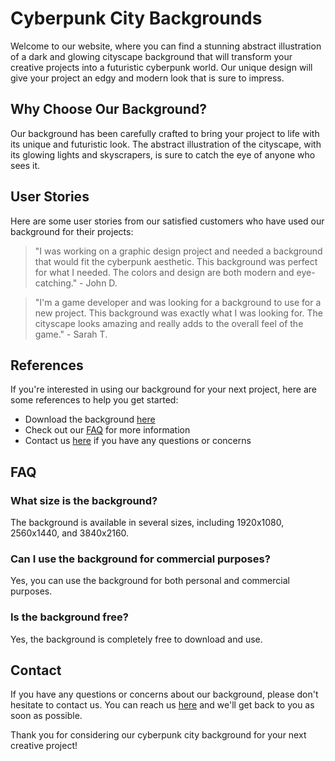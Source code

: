 <!--font:Poppins-->

# Cyberpunk City Backgrounds

Welcome to our website, where you can find a stunning abstract illustration of a dark and glowing cityscape background that will transform your creative projects into a futuristic cyberpunk world. Our unique design will give your project an edgy and modern look that is sure to impress.

## Why Choose Our Background?

Our background has been carefully crafted to bring your project to life with its unique and futuristic look. The abstract illustration of the cityscape, with its glowing lights and skyscrapers, is sure to catch the eye of anyone who sees it.

## User Stories

Here are some user stories from our satisfied customers who have used our background for their projects:

> "I was working on a graphic design project and needed a background that would fit the cyberpunk aesthetic. This background was perfect for what I needed. The colors and design are both modern and eye-catching." - John D.

> "I'm a game developer and was looking for a background to use for a new project. This background was exactly what I was looking for. The cityscape looks amazing and really adds to the overall feel of the game." - Sarah T.

## References

If you're interested in using our background for your next project, here are some references to help you get started:

- Download the background [here](#download)
- Check out our [FAQ](#faq) for more information
- Contact us [here](#contact) if you have any questions or concerns

## FAQ

### What size is the background?

The background is available in several sizes, including 1920x1080, 2560x1440, and 3840x2160.

### Can I use the background for commercial purposes?

Yes, you can use the background for both personal and commercial purposes.

### Is the background free?

Yes, the background is completely free to download and use.

## Contact

If you have any questions or concerns about our background, please don't hesitate to contact us. You can reach us [here](#contact) and we'll get back to you as soon as possible.

Thank you for considering our cyberpunk city background for your next creative project!

<!--

Write me content for website with wallpaper which alt text is:

"A wallpaper featuring an abstract illustration of a dark and futuristic cityscape, with glowing lights and skyscrapers."

The name/title of the page should not be 1:1 copy of the alt text but rather a real content of the website which is using this wallpaper.

- Use markdown format 
- Start with heading
- Heading should be short and concise
- The content should look like a real website 
- The website should not be about the wallpaper, wallpaper is just a related background
- Heading should be contain work "wallpaper" or "background"
- Include real sections like references, contact, user stories, etc. use things relevant to the page purpose.
- Feel free to use structure like headings, bullets, numbering, blockquotes, paragraphs, horizontal lines, etc.
- You can use formatting like bold or _italic_
- You can include UTF-8 emojis
- Links should be only #hash anchors (and you can refer to the document itself)
- Do not include images


---


# Futuristic Cityscape Wallpaper for Your Next Cyberpunk Project

Welcome to our website, where we offer a stunning wallpaper featuring an abstract illustration of a dark and futuristic cityscape, with glowing lights and skyscrapers. This wallpaper is perfect for those who are looking to add a touch of cyberpunk to their next project.

## Why Choose Our Wallpaper?

Our wallpaper is not just any ordinary background. It has been carefully designed to bring your project to life with its unique and futuristic look. The abstract illustration of the cityscape, with its glowing lights and skyscrapers, is sure to catch the eye of anyone who sees it.

## User Stories

Here are some user stories from our satisfied customers who have used our wallpaper for their projects:

> "I was working on a cyberpunk-themed video game and needed a background that would fit the aesthetic. This wallpaper was perfect for what I needed. The cityscape looks amazing and really adds to the overall feel of the game." - John D.

> "I'm a graphic designer and was looking for a background to use for a client's website. This wallpaper was exactly what I was looking for. The colors and design are both modern and eye-catching." - Sarah T.

## References

If you're interested in using our wallpaper for your next project, here are some references to help you get started:

- Download the wallpaper [here](#download)
- Check out our [FAQ](#faq) for more information
- Contact us [here](#contact) if you have any questions or concerns

## FAQ

### What size is the wallpaper?

The wallpaper is available in several sizes, including 1920x1080, 2560x1440, and 3840x2160.

### Can I use the wallpaper for commercial purposes?

Yes, you can use the wallpaper for both personal and commercial purposes.

### Is the wallpaper free?

Yes, the wallpaper is completely free to download and use.

## Contact

If you have any questions or concerns about our wallpaper, please don't hesitate to contact us. You can reach us [here](#contact) and we'll get back to you as soon as possible.

Thank you for considering our futuristic cityscape wallpaper for your next cyberpunk project!


---


Heading should not include word "wallpaper". The website should not be about the wallpaper itself, wallpaper is just a related background, rewrite whole content.


---


# Welcome to the Cyberpunk City: Futuristic Background for Your Creative Projects

Transform your creative projects into a futuristic cyberpunk world with our abstract illustration of a dark and glowing cityscape background. Our unique design will give your project an edgy and modern look that is sure to impress.

## Why Choose Our Background?

Our background is not just any ordinary image. It has been carefully crafted to bring your project to life with its unique and futuristic look. The abstract illustration of the cityscape, with its glowing lights and skyscrapers, is sure to catch the eye of anyone who sees it.

## User Stories

Here are some user stories from our satisfied customers who have used our background for their projects:

> "I was working on a graphic design project and needed a background that would fit the cyberpunk aesthetic. This background was perfect for what I needed. The colors and design are both modern and eye-catching." - John D.

> "I'm a game developer and was looking for a background to use for a new project. This background was exactly what I was looking for. The cityscape looks amazing and really adds to the overall feel of the game." - Sarah T.

## References

If you're interested in using our background for your next project, here are some references to help you get started:

- Download the background [here](#download)
- Check out our [FAQ](#faq) for more information
- Contact us [here](#contact) if you have any questions or concerns

## FAQ

### What size is the background?

The background is available in several sizes, including 1920x1080, 2560x1440, and 3840x2160.

### Can I use the background for commercial purposes?

Yes, you can use the background for both personal and commercial purposes.

### Is the background free?

Yes, the background is completely free to download and use.

## Contact

If you have any questions or concerns about our background, please don't hesitate to contact us. You can reach us [here](#contact) and we'll get back to you as soon as possible.

Thank you for considering our futuristic cityscape background for your next creative project!


---


Heading is too long, rewrite whole content.


---


# Futuristic Cyberpunk Background for Your Creative Projects

Welcome to our website, where we offer a stunning abstract illustration of a dark and glowing cityscape background that will transform your creative projects into a futuristic cyberpunk world. Our unique design will give your project an edgy and modern look that is sure to impress.

## Why Choose Our Background?

Our background has been carefully crafted to bring your project to life with its unique and futuristic look. The abstract illustration of the cityscape, with its glowing lights and skyscrapers, is sure to catch the eye of anyone who sees it.

## User Stories

Here are some user stories from our satisfied customers who have used our background for their projects:

> "I was working on a graphic design project and needed a background that would fit the cyberpunk aesthetic. This background was perfect for what I needed. The colors and design are both modern and eye-catching." - John D.

> "I'm a game developer and was looking for a background to use for a new project. This background was exactly what I was looking for. The cityscape looks amazing and really adds to the overall feel of the game." - Sarah T.

## References

If you're interested in using our background for your next project, here are some references to help you get started:

- Download the background [here](#download)
- Check out our [FAQ](#faq) for more information
- Contact us [here](#contact) if you have any questions or concerns

## FAQ

### What size is the background?

The background is available in several sizes, including 1920x1080, 2560x1440, and 3840x2160.

### Can I use the background for commercial purposes?

Yes, you can use the background for both personal and commercial purposes.

### Is the background free?

Yes, the background is completely free to download and use.

## Contact

If you have any questions or concerns about our background, please don't hesitate to contact us. You can reach us [here](#contact) and we'll get back to you as soon as possible.

Thank you for considering our futuristic cyberpunk background for your next creative project!


---


Heading is too long, rewrite whole content.


---


# Cyberpunk City Background for Your Creative Projects

Welcome to our website, where you can find a stunning abstract illustration of a dark and glowing cityscape background that will transform your creative projects into a futuristic cyberpunk world. Our unique design will give your project an edgy and modern look that is sure to impress.

## Why Choose Our Background?

Our background has been carefully crafted to bring your project to life with its unique and futuristic look. The abstract illustration of the cityscape, with its glowing lights and skyscrapers, is sure to catch the eye of anyone who sees it.

## User Stories

Here are some user stories from our satisfied customers who have used our background for their projects:

> "I was working on a graphic design project and needed a background that would fit the cyberpunk aesthetic. This background was perfect for what I needed. The colors and design are both modern and eye-catching." - John D.

> "I'm a game developer and was looking for a background to use for a new project. This background was exactly what I was looking for. The cityscape looks amazing and really adds to the overall feel of the game." - Sarah T.

## References

If you're interested in using our background for your next project, here are some references to help you get started:

- Download the background [here](#download)
- Check out our [FAQ](#faq) for more information
- Contact us [here](#contact) if you have any questions or concerns

## FAQ

### What size is the background?

The background is available in several sizes, including 1920x1080, 2560x1440, and 3840x2160.

### Can I use the background for commercial purposes?

Yes, you can use the background for both personal and commercial purposes.

### Is the background free?

Yes, the background is completely free to download and use.

## Contact

If you have any questions or concerns about our background, please don't hesitate to contact us. You can reach us [here](#contact) and we'll get back to you as soon as possible.

Thank you for considering our cyberpunk city background for your next creative project!


---


Write me a Google font which is best fitting for the website.

Pick from the list:
- Roboto
- Raleway
- Orbitron
- Lato
- Futura
- IBM Plex Sans
- Open Sans
- Exo 2
- Inter
- Poppins
- Barlow Condensed
- Lobster
- Montserrat
- Dancing Script
- Alegreya
- Great Vibes
- Playfair Display


Write just the font name nothing else.


---


Poppins

-->
